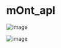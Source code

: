 # mOnt_apl

![image](https://github.com/Tw1chee2k/mONT_web_apl/assets/117592041/514ddd03-f097-4abd-9f37-c53c7a5247fa)

![image](https://github.com/Tw1chee2k/mONT_web_apl/assets/117592041/6fb71287-2619-4c0e-8adc-c64a70bd8860)


